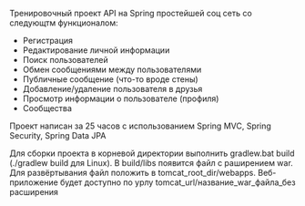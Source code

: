 Тренировочный проект API на Spring простейшей соц сеть со следующтм функционалом:
+ Регистрация
+ Редактирование личной информации
+ Поиск пользователей
+ Обмен сообщениями между пользователями
+ Публичные сообщение (что-то вроде стены)
+ Добавление/удаление пользователя в друзья
+ Просмотр информации о пользователе (профиля)
+ Сообщества

Проект написан за 25 часов с использованием Spring MVC, Spring Security, Spring Data JPA

Для сборки проекта в корневой директории выполнить gradlew.bat build (./gradlew build для Linux). В build/libs появится файл с раширением war.
Для развёртывания файл положить в tomcat_root_dir/webapps. 
Веб-приложение будет доступно по урлу tomcat_url/название_war_файла_без расширения
